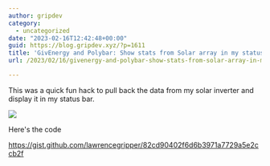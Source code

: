 ```yaml
---
author: gripdev
category:
  - uncategorized
date: "2023-02-16T12:42:48+00:00"
guid: https://blog.gripdev.xyz/?p=1611
title: 'GivEnergy and Polybar: Show stats from Solar array in my status bar'
url: /2023/02/16/givenergy-and-polybar-show-stats-from-solar-array-in-my-status-bar/

---
```

This was a quick fun hack to pull back the data from my solar inverter and display it in my status bar.

[![](/wp-content/uploads/2023/02/image.png)](/wp-content/uploads/2023/02/image.png)

Here's the code

https://gist.github.com/lawrencegripper/82cd90402f6d6b3971a7729a5e2ccb2f
